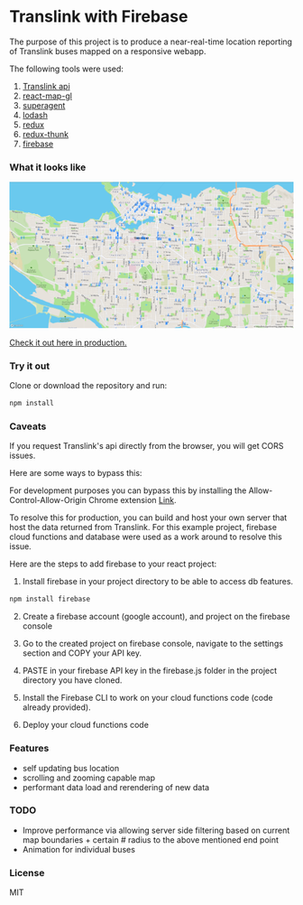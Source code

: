 # Translink with Firebase

The purpose of this project is to produce a near-real-time location reporting of Translink buses mapped on a responsive webapp.

The following tools were used:
1. [Translink api](https://developer.translink.ca)
2. [react-map-gl](https://github.com/uber/react-map-gl)
3. [superagent](https://github.com/visionmedia/superagent)
4. [lodash](https://lodash.com/)
5. [redux](https://redux.js.org/)
6. [redux-thunk](https://github.com/gaearon/redux-thunk)
7. [firebase](https://firebase.google.com)

### What it looks like

<p align="center">
	<img src="./screenshots/ss.png"/>
</p>

[Check it out here in production.](https://translink-79b18.firebaseapp.com/)

### Try it out

Clone or download the repository and run:
```ruby
npm install
```


### Caveats

If you request Translink's api directly from the browser, you will get CORS issues.

Here are some ways to bypass this:

For development purposes you can bypass this by installing the Allow-Control-Allow-Origin Chrome extension [Link](https://chrome.google.com/webstore/detail/allow-control-allow-origi/nlfbmbojpeacfghkpbjhddihlkkiljbi).

To resolve this for production, you can build and host your own server that host the data returned from Translink.
For this example project,  firebase cloud functions and database were used as a work around to resolve this issue.

Here are the steps to add firebase to your react project:

1. Install firebase in your project directory to be able to access db features.

```ruby
npm install firebase
```

2. Create a firebase account (google account), and project on the firebase console

3. Go to the created project on firebase console, navigate to the settings section and COPY your API key.

4. PASTE in your firebase API key in the firebase.js folder in the project directory you have cloned.

5. Install the Firebase CLI to work on your cloud functions code (code already provided).

6. Deploy your cloud functions code



### Features

- self updating bus location
- scrolling and zooming capable map
- performant data load and rerendering of new data


### TODO

- Improve performance via allowing server side filtering based on current map boundaries + certain # radius to the above mentioned end point
- Animation for individual buses

### License
MIT

